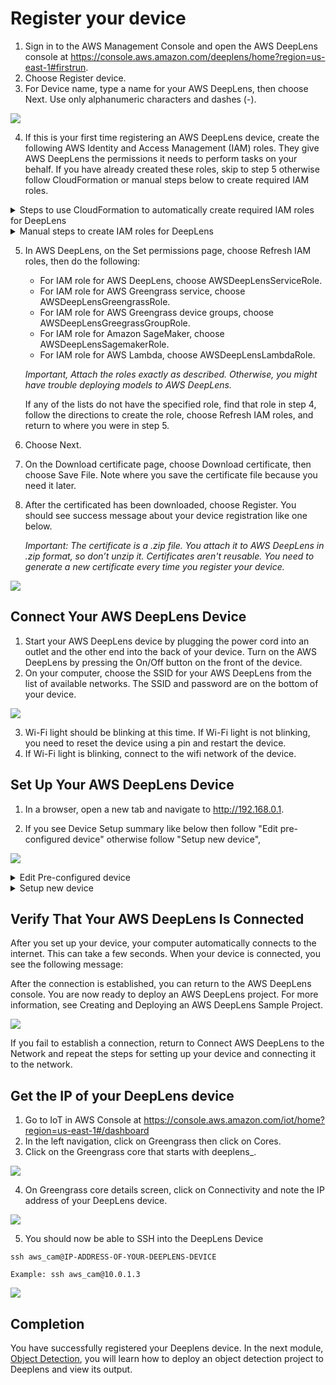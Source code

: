 # Register your device

1. Sign in to the AWS Management Console and open the AWS DeepLens console at https://console.aws.amazon.com/deeplens/home?region=us-east-1#firstrun.
2. Choose Register device.
3. For Device name, type a name for your AWS DeepLens, then choose Next. Use only alphanumeric characters and dashes (-).

![](assets/namedevice.png)

4. If this is your first time registering an AWS DeepLens device, create the following AWS Identity and Access Management (IAM) roles. They give AWS DeepLens the permissions it needs to perform tasks on your behalf. If you have already created these roles, skip to step 5 otherwise follow CloudFormation or manual steps below to create required IAM roles.

  <details>
    <summary>Steps to use CloudFormation to automatically create required IAM roles for DeepLens</summary>

      [Click to launch CloudFormation Template ](https://console.aws.amazon.com/cloudformation/home?region=us-east-1#/stacks/create/review?stackName=DeepLensRoles&templateURL=https://s3.amazonaws.com/deep-learning-with-deeplens/DeepLensRoles.json)

      ![](assets/createstack.png)

      - Select the checkbox "I acknowledge that AWS CloudFormation might create IAM resources with custom names." and click Create.

      ![](assets/createstack2.png)

      - Wait for few seconds and refresh the screen to find that status is CREATE_COMPLETE.

      ![](assets/createstack3.png)

      - Go to https://console.aws.amazon.com/cloudformation/home?region=us-east-1#/stacks and select the checkbox next to stack DeepLensRoles.

      - Click on Resources tab and you should see five IAM roles that CloudFormation template created.

      ![](assets/createstack3.png)

      - You can now move to step 7. Step 6 shows how you can create these IAM roles manually from AWS IAM console.

  </details>

  <details>
    <summary>Manual steps to create IAM roles for DeepLens</summary>

    _Only use this step if you did not use the CloudFormation template above to automatically create required IAM roles for DeepLens. Otherwise, move to step 7._

    - IAM role for AWS DeepLens
       - From the list, choose AWSDeepLensServiceRole. If AWSDeepLensServiceRole isn't listed, choose Create role in IAM and follow these steps in the IAM console.
       - Accept the DeepLens service and DeepLens use case by choosing Next: Permissions.
       - Accept the AWSDeepLensServiceRolePolicy policy by choosing Next: Review.
       - Accept the role name AWSDeepLensServiceRole and the provided description by choosing Create role. Do not change the role name.
       - Close the IAM window.

    - IAM role for AWS Greengrass service
       - From the list, choose AWSDeepLensGreengrassRole. If AWSDeepLensGreengrassRole isn't listed, choose Create role in IAM and follow these steps in the IAM console.
       - Accept the Greengrass service and Greengrass use case by choosing Next: Permissions.
       - Accept the AWSGreengrassResourceAccessRolePolicy policy by choosing Next: Review.
       - Accept the role name AWSDeepLensGreengrassRole and the provided description by choosing Create role. Do not change the role name.
      - Close the IAM window.

    - IAM role for AWS Greengrass device groups.
       - From the list, choose AWSDeepLensGreengrassGroupRole. If AWSDeepLensGreengrassGroupRole isn't listed, choose Create role in IAM and follow these steps in the IAM console.
       - Accept the DeepLens service and the DeepLens - Greengrass Lambda use case by choosing Next: Permissions.
       - Accept the AWSDeepLensLambdaFunctionAccessPolicy policy by choosing Next: Review.
       - Accept the role name AWSDeepLensGreengrassGroupRole and the provided description by choose Create role. Do not change the role name.
       - Close the IAM window.

    - IAM role for Amazon SageMaker
       - From the list, choose AWSDeepLensSagemakerRole. If AWSDeepLensSagemakerRole isn't listed, choose Create role in IAM and follow these steps in the IAM console.
       - Accept the SageMaker service and the SageMaker - Execution use case by choosing Next: Permissions.
       - Accept the AmazonSageMakerFullAccess policy by choosing Next: Review.
       - Accept the role name AWSDeepLensSageMakerRole and the provided description by choosing Create role. Do not change the role name.
       - Close the IAM window.

    - IAM role for AWS Lambda
       - From the list, choose AWSDeepLensLambdaRole. If AWSDeepLensLambdaRole isn't listed, choose Create role in IAM and follow these steps i the IAM console.
       - Accept the Lambda service and the Lambda use case by choosing Next: Permissions.
       - Accept the AWSLambdaFullAccess policy by choosing Next: Review.
       - Accept the role name AWSDeepLensLambdaRole and the provided description by choosing Create role. Do not change the role name.
       - Close the IAM window.
  </details>


5. In AWS DeepLens, on the Set permissions page, choose Refresh IAM roles, then do the following:
   - For IAM role for AWS DeepLens, choose AWSDeepLensServiceRole.
   - For IAM role for AWS Greengrass service, choose AWSDeepLensGreengrassRole.
   - For IAM role for AWS Greengrass device groups, choose AWSDeepLensGreegrassGroupRole.
   - For IAM role for Amazon SageMaker, choose AWSDeepLensSagemakerRole.
   - For IAM role for AWS Lambda, choose AWSDeepLensLambdaRole.

   _Important, Attach the roles exactly as described. Otherwise, you might have trouble deploying models to AWS DeepLens._

   If any of the lists do not have the specified role, find that role in step 4, follow the directions to create the role, choose Refresh IAM roles, and return to where you were in step 5.

6. Choose Next.
7. On the Download certificate page, choose Download certificate, then choose Save File. Note where you save the certificate file because you need it later.
8. After the certificated has been downloaded, choose Register. You should see success message about your device registration like one below.

   _Important: The certificate is a .zip file. You attach it to AWS DeepLens in .zip format, so don’t unzip it. Certificates aren't reusable. You need to generate a new certificate every time you register your device._

![](assets/deviceregs1.png)

## Connect Your AWS DeepLens Device

1. Start your AWS DeepLens device by plugging the power cord into an outlet and the other end into the back of your device. Turn on the AWS DeepLens by pressing the On/Off button on the front of the device.
2. On your computer, choose the SSID for your AWS DeepLens from the list of available networks. The SSID and password are on the bottom of your device.

![](assets/ssid-connect.png)

3. Wi-Fi light should be blinking at this time. If Wi-Fi light is not blinking, you need to reset the device using a pin and restart the device.
4. If Wi-Fi light is blinking, connect to the wifi network of the device.

## Set Up Your AWS DeepLens Device

1. In a browser, open a new tab and navigate to http://192.168.0.1.

2. If you see Device Setup summary like below then follow "Edit pre-configured device" otherwise follow "Setup new device",

![](assets/setupsummary.png)

   <details>
     <summary>Edit Pre-configured device</summary>

     - For Network Connection, click on Edit
     - Under Connect to network, Click on Use Ethernet. _Do not use Wi-Fi._

     ![](assets/networkedit.png)

     - For Certificate, click on Edit
     - Click Browse and select the certificate you downloaded during DeepLens registration and click Save.
     _Even if you see certificate.zip already populated, make sure you still browse and select certificate you downloaded during DeepLens registration._

     ![](assets/certificate.png)

     - You do not need to edit Device access. Just make sure that SSH is enabled under Device access.

     ![](assets/certificate.png)

     - Click Finish.
   </details>

   <details>
     <summary>Setup new device</summary>

     On the Device page:
     - Connect to the network.
        - For this lab we will be using Ethernet so do not choose Wi-Fi. Choose the Ethernet option and then choose Next.
     - Upload the certificate.
        - Locate and choose the certificate that you downloaded from the AWS DeepLens console, then choose Upload certificate.
        - The certificate is saved as a .zip file in your Downloads directory. Don't unzip the file. You attach the certificate as a .zip file.
     - Configure device access.
        - Create a password for the device—You need this password to access and update your AWS DeepLens.
        - SSH server— Enable SSH as in the lab you will use SSH to connect to the device in later modules. SSH allows you to log in without using the AWS DeepLens console.
        - Automatic updates— Enable this option. Enabling automatic updates keeps your device's software up-to-date.
     - Review the settings and finish setting up the device.
        - To modify settings, choose Edit for the setting that you want to change.     
      - Click Finish.
   </details>

## Verify That Your AWS DeepLens Is Connected

After you set up your device, your computer automatically connects to the internet. This can take a few seconds. When your device is connected, you see the following message:

After the connection is established, you can return to the AWS DeepLens console. You are now ready to deploy an AWS DeepLens project. For more information, see Creating and Deploying an AWS DeepLens Sample Project.

![](assets/device-verified.png)

If you fail to establish a connection, return to Connect AWS DeepLens to the Network and repeat the steps for setting up your device and connecting it to the network.

## Get the IP of your DeepLens device

1. Go to IoT in AWS Console at https://console.aws.amazon.com/iot/home?region=us-east-1#/dashboard
2. In the left navigation, click on Greengrass then click on Cores.
3. Click on the Greengrass core that starts with deeplens_.

![](assets/ggcore.png)

4. On Greengrass core details screen, click on Connectivity and note the IP address of your DeepLens device.

![](assets/deviceip.png)

5. You should now be able to SSH into the DeepLens Device

```
ssh aws_cam@IP-ADDRESS-OF-YOUR-DEEPLENS-DEVICE
```
```
Example: ssh aws_cam@10.0.1.3
```

![](assets/ssh.png)

## Completion
You have successfully registered your Deeplens device. In the next module, [Object Detection](../2-ObjectDetection), you will learn how to deploy an object detection project to Deeplens and view its output.
